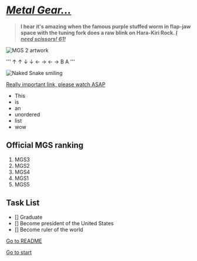 # <ins>_Metal Gear..._</ins>

> **I hear it's amazing when the famous purple stuffed worm in flap-jaw space with the tuning fork does a raw blink on Hara-Kiri Rock. <ins>_I need scissors! 61!_</ins>**

![MGS 2 artwork](https://res.cloudinary.com/cook-becker/image/fetch/q_auto:best,f_auto,w_1920,g_center/https://candb.com/site/candb/images/artwork/yoji-shinkawa-metal-gear-solid-konami.jpg)

'''
↑ ↑ ↓ ↓ ← → ← → B A
'''

![Naked Snake smiling](https://i.pinimg.com/736x/63/f9/40/63f940c2dd8619ef0025356554c603dd.jpg)

[Really important link, please watch ASAP](https://tinyurl.com/6jktchzv)

- This
- is
- an
- unordered
- list
- wow

## Official MGS ranking

1. MGS3
2. MGS2
3. MGS4
4. MGS1
5. MGS5

## Task List

- [] Graduate 
- [] Become president of the United States 
- [] Become ruler of the world 

[Go to README](README.md)

[Go to start](#metal-gear)